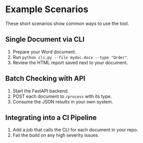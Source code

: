 # Example Scenarios

These short scenarios show common ways to use the tool.

## Single Document via CLI
1. Prepare your Word document.
2. Run `python cli.py --file mydoc.docx --type "Order"`.
3. Review the HTML report saved next to your document.

## Batch Checking with API
1. Start the FastAPI backend.
2. POST each document to `/process` with its type.
3. Consume the JSON results in your own system.

## Integrating into a CI Pipeline
1. Add a job that calls the CLI for each document in your repo.
2. Fail the build on any high severity issues.
